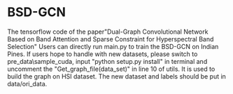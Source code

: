 # BSD-GCN
The tensorflow code of the paper"Dual-Graph Convolutional Network Based on Band Attention and Sparse Constraint for Hyperspectral Band Selection"
Users can directly run main.py to train the BSD-GCN on Indian Pines.
If users hope to handle with new datasets, please switch to pre_data\sample_cuda, input "python setup.py install" in terminal and uncomment the "Get_graph_file(data_set)" in line 10 of utils. It is used to build the graph on HSI dataset.
The new dataset and labels should be put in data/ori_data.
